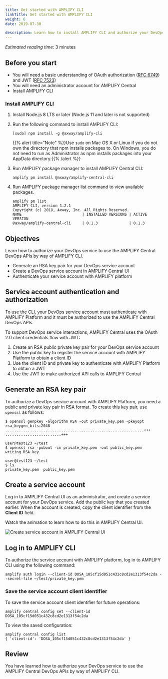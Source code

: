 ```yaml
---
title: Get started with AMPLIFY CLI
linkTitle: Get started with AMPLIFY CLI
weight: 6
date: 2019-07-30

description: Learn how to install AMPLIFY CLI and authorize your DevOps service to use the AMPLIFY Central DevOps APIs by way of AMPLIFY CLI.
---
```


*Estimated reading time*: 3 minutes

## Before you start

* You will need a basic understanding of OAuth authorization ([RFC 6749](https://tools.ietf.org/html/rfc6749)) and JWT ([RFC 7523](https://tools.ietf.org/html/rfc7523))
* You will need an administrator account for AMPLIFY Central
* Install AMPLIFY CLI

### Install AMPLIFY CLI

1. Install Node.js 8 LTS or later (Node.js 11 and later is not supported)
2. Run the following command to install AMPLIFY CLI:

    ```
    [sudo] npm install -g @axway/amplify-cli
    ```

    {{% alert title="Note" %}}Use `sudo` on Mac OS X or Linux if you do not own the directory that npm installs packages to. On Windows, you do not need to run as Administrator as npm installs packages into your AppData directory.{{% /alert %}}

3. Run AMPLIFY package manager to install AMPLIFY Central CLI:

    ```
    amplify pm install @axway/amplify-central-cli
    ```

4. Run AMPLIFY package manager list command to view available packages.

    ```
    amplify pm list
    AMPLIFY CLI, version 1.2.1
    Copyright (c) 2018, Axway, Inc. All Rights Reserved.
    NAME                           | INSTALLED VERSIONS | ACTIVE VERSION
    @axway/amplify-central-cli     | 0.1.3              | 0.1.3
    ```

## Objectives

Learn how to authorize your DevOps service to use the AMPLIFY Central DevOps APIs by way of AMPLIFY CLI.

* Generate an RSA key pair for your DevOps service account
* Create a DevOps service account in AMPLIFY Central UI
* Authenticate your service account with AMPLIFY platform

## Service account authentication and authorization

To use the CLI, your DevOps service account must authenticate with AMPLIFY Platform and it must be authorized to use the AMPLIFY Central DevOps APIs.

To support DevOps service interactions, AMPLIFY Central uses the OAuth 2.0 client credentials flow with JWT:

1. Create an RSA public private key pair for your DevOps service account
2. Use the public key to register the service account with AMPLIFY Platform to obtain a client ID
3. Use the client ID and private key to authenticate with AMPLIFY Platform to obtain a JWT
4. Use the JWT to make authorized API calls to AMPLIFY Central

## Generate an RSA key pair

To authorize a DevOps service account with AMPLIFY Platform, you need a public and private key pair in RSA format. To create this key pair, use `openssl` as follows:

```
$ openssl genpkey -algorithm RSA -out private_key.pem -pkeyopt rsa_keygen_bits:2048
..............................................................+++
.........................+++

user@test123 ~/test
$ openssl rsa -pubout -in private_key.pem -out public_key.pem
writing RSA key

user@test123 ~/test
$ ls
private_key.pem  public_key.pem
```

## Create a service account

Log in to AMPLIFY Central UI as an administrator, and create a service account for your DevOps service. Add the public key that you created earlier. When the account is created, copy the client identifier from the **Client ID** field.

Watch the animation to learn how to do this in AMPLIFY Central UI.

![Create service account in AMPLIFY Central UI](/Images/central/service_account_animation.gif)

## Log in to AMPLIFY CLI

To authorize the service account with AMPLIFY platform, log in to AMPLIFY CLI using the following command:

```
amplify auth login --client-id DOSA_105cf15d051c432c8cd2e1313f54c2da --secret-file ~/test/private_key.pem
```

### Save the service account client identifier

To save the service account client identifier for future operations:

```
amplify central config set --client-id DOSA_105cf15d051c432c8cd2e1313f54c2da
```

To view the saved configuration:

```
amplify central config list
{ 'client-id': 'DOSA_105cf15d051c432c8cd2e1313f54c2da' }
```

## Review

You have learned how to authorize your DevOps service to use the AMPLIFY Central DevOps APIs by way of AMPLIFY CLI.

